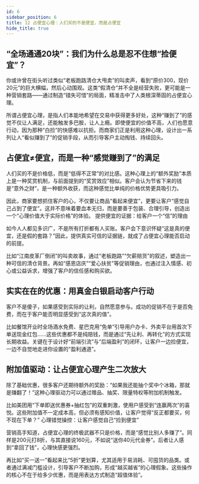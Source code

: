 ```yaml
---
id: 6
sidebar_position: 6
title: 12 占便宜心理：人们买的不是便宜，而是占便宜
hide_title: true
---
```


## “全场通通20块”：我们为什么总是忍不住想“捡便宜”？
你或许曾在街头听过类似“老板跑路清仓大甩卖”的叫卖声，看到“原价300，现价20元”的巨大横幅，然后心动围观。这类“假清仓”并不全是经营失败，更可能是一种营销套路——通过制造“错失可惜”的局面，精准击中了人类根深蒂固的占便宜心理。

所谓占便宜心理，是指人们本能地希望在交易中获得更多好处，这种“赚到了”的感觉不仅让人满足，还能触发多巴胺，让人上瘾。即使便宜的价值不高，人们也愿意行动，因为那种“白捡”的快感难以抗拒。而商家们正是利用这种心理，设计出一系列让人“看似赚到了”的促销手段，从而引导客户主动掏钱、持续回头。

## 占便宜≠便宜，而是一种“感觉赚到了”的满足
人们买的不是价格低，而是“低得不正常”的对比感。这种心理上的“额外奖励”本质上是一种奖赏机制，与前面提到的“奖赏效应”相似。客户会认为节省下来的钱是“意外之财”，是一种额外收获，而这种感觉比单纯的价格优势更具吸引力。

因此，商家要想抓住客户的心，不仅要让商品“看起来便宜”，更要让客户“感觉自己占到了便宜”。这并不意味着要血本无归，而是要善于包装、合理引导，创造出一个“心理价值大于实际价格”的体验。
提供便宜的证据：给客户一个“信”的理由

如今人人都见多识广，不是所有打折都有人买账。客户会下意识怀疑“这是真的便宜，还是假的套路？”因此，提供真实可信的证据链，就成了占便宜心理能否启动的前提。

比如“江南皮革厂倒闭”的叫卖故事，通过“老板跑路”“欠薪赔货”的叙述，塑造出一种可信的清仓背景。再如“感恩店庆”“爱心扶贫”等促销理由，也通过注入情感、初心或公益诉求，增强了客户的信任感和购买欲。

## 实实在在的优惠：用真金白银启动客户行动
客户不是傻子，如果感受到实际的让利，自然愿意参与。成功的促销不在于是否免费，而在于客户能否明显感受到“这次真的值”。

比如餐馆开业时全场酒水免费、星巴克用“免单”引导用户办卡、外卖平台用首次下单送现金红包……这些优惠都不是纯赔钱，而是通过“先让利、再转化”的方式实现长期收益。关键在于设计好“前端引流”与“后端盈利”的闭环，让客户一边捡便宜，一边不自觉地走进你设置的“盈利通道”。

## 附加值驱动：让占便宜心理产生二次放大
除了基础优惠，很多客户还期待额外的奖励：“如果我还能抽个奖中个冰箱，那就是赚翻了！”这种心理驱动力可以通过赠品、抽奖、限量特权等附加机制触发。

比如美团用“下单即送优惠券+抽红包”的双重刺激，使用户感受到“连赢两次”的喜悦。这些附加值不一定成本高，但必须有感知价值，让客户觉得“反正都要买，何不现在下单？”
心理错觉操控：让客户感觉自己“捡到便宜”

营销高手知道，占便宜心理的终极武器不只是价格，而是“感觉比别人多赚了”。同样是200元打8折，与其直接说160元，不如说“送你40元代金券”。后者让人感到“拿回了钱”，心理快感更强烈。

再比如“买一送一”看起来比“5折”更划算，尤其适用于易消耗、可囤货的品类。或者通过满减门槛设计，引导客户不断加购，形成“越买越省”的心理假象。这些操作的核心不在于给多少优惠，而是用表达方式制造“超值体验”。